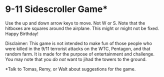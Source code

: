 # 9-11 Sidescroller Game*
Use the up and down arrow keys to move. Not W or S.
Note that the hitboxes are squares around the airplane. This might or might not be fixed.
Happy Birthday!

Disclaimer: This game is not intended to make fun of those people who were killed in the 9/11 terrorist attacks on the WTC, Pentagon, and that random farm. It is made for the purpose of entertainment and challenge. You may note that you _do not_ want to jihad  the towers to the ground.

*Talk to Tomas, Remy, or Walt about suggestions for the game.
